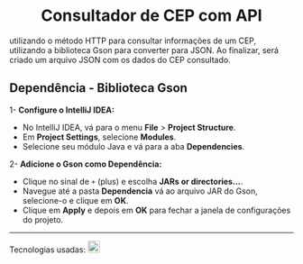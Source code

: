 <h1 align="center">Consultador de CEP com API</h1>
utilizando o método HTTP para consultar informações de um CEP, utilizando a biblioteca Gson para converter para JSON. Ao finalizar, será criado um arquivo JSON com os dados do CEP consultado.
<h2>Dependência - Biblioteca Gson</h2>        

1- **Configure o IntelliJ IDEA:**
- No IntelliJ IDEA, vá para o menu **File** > **Project Structure**.
- Em **Project Settings**, selecione **Modules**.
- Selecione seu módulo Java e vá para a aba **Dependencies**.
   

2- **Adicione o Gson como Dependência:**
- Clique no sinal de `+` (plus) e escolha **JARs or directories...**.
- Navegue até a pasta **Dependencia** vá ao arquivo JAR do Gson, selecione-o e clique em **OK**.
- Clique em **Apply** e depois em **OK** para fechar a janela de configurações do projeto.
<hr>
Tecnologias usadas: <a href="#" title="Java"><img src="https://github.com/get-icon/geticon/blob/master/icons/java.svg" alt="Java" width="21px" height="21px">
